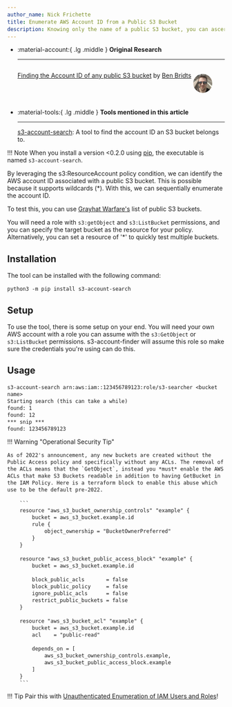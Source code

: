 ```yaml
---
author_name: Nick Frichette
title: Enumerate AWS Account ID from a Public S3 Bucket
description: Knowing only the name of a public S3 bucket, you can ascertain the account ID it resides in.
---
```


<div class="grid cards" markdown>

-   :material-account:{ .lg .middle } __Original Research__

    ---

    <aside style="display:flex">
    <p><a href="https://cloudar.be/awsblog/finding-the-account-id-of-any-public-s3-bucket/">Finding the Account ID of any public S3 bucket</a> by <a href="https://twitter.com/benbridts">Ben Bridts</a></p>
    <p><img src="/images/researchers/ben_bridts.jpg" alt="Ben Bridts" style="width:44px;height:44px;margin:5px;border-radius:100%;max-width:unset"></img></p>
    </aside>

-   :material-tools:{ .lg .middle } __Tools mentioned in this article__

    ---

    [s3-account-search](https://github.com/WeAreCloudar/s3-account-search): A tool to find the account ID an S3 bucket belongs to.

</div>

!!! Note
    When you install a version <0.2.0 using [pip](https://pip.pypa.io/en/stable/), the executable is named `s3-account-search`.

By leveraging the s3:ResourceAccount policy condition, we can identify the AWS account ID associated with a public S3 bucket. This is possible because it supports wildcards (*). With this, we can sequentially enumerate the account ID.

To test this, you can use [Grayhat Warfare's](https://buckets.grayhatwarfare.com/random/buckets) list of public S3 buckets.

You will need a role with `s3:getObject` and `s3:ListBucket` permissions, and you can specify the target bucket as the resource for your policy. Alternatively, you can set a resource of '*' to quickly test multiple buckets.

## Installation

The tool can be installed with the following command:

```
python3 -m pip install s3-account-search
```

## Setup

To use the tool, there is some setup on your end. You will need your own AWS account with a role you can assume with the `s3:GetObject` or `s3:ListBucket` permissions. s3-account-finder will assume this role so make sure the credentials you're using can do this.

## Usage

```
s3-account-search arn:aws:iam::123456789123:role/s3-searcher <bucket name>
Starting search (this can take a while)
found: 1
found: 12
*** snip ***
found: 123456789123
```

!!! Warning  "Operational Security Tip"

    As of 2022's announcement, any new buckets are created without the Public Access policy and specifically without any ACLs. The removal of the ACLs means that the `GetObject`, instead you *must* enable the AWS ACLs that make S3 Buckets readable in addition to having GetBucket in the IAM Policy. Here is a terraform block to enable this abuse which use to be the default pre-2022. 

        ```
        resource "aws_s3_bucket_ownership_controls" "example" {
            bucket = aws_s3_bucket.example.id
            rule {
                object_ownership = "BucketOwnerPreferred"
            }
        }

        resource "aws_s3_bucket_public_access_block" "example" {
            bucket = aws_s3_bucket.example.id

            block_public_acls       = false
            block_public_policy     = false
            ignore_public_acls      = false
            restrict_public_buckets = false
        }

        resource "aws_s3_bucket_acl" "example" {
            bucket = aws_s3_bucket.example.id
            acl    = "public-read"

            depends_on = [
                aws_s3_bucket_ownership_controls.example,
                aws_s3_bucket_public_access_block.example
            ]
        }
        ```

!!! Tip
    Pair this with [Unauthenticated Enumeration of IAM Users and Roles](https://hackingthe.cloud/aws/enumeration/enum_iam_user_role/)!
